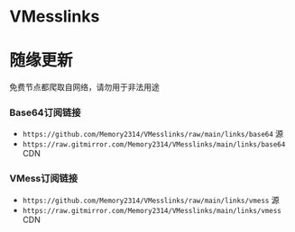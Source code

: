# VMesslinks
# 随缘更新
免费节点都爬取自网络，请勿用于非法用途  

### Base64订阅链接
- `https://github.com/Memory2314/VMesslinks/raw/main/links/base64`  源
- `https://raw.gitmirror.com/Memory2314/VMesslinks/main/links/base64`  CDN

### VMess订阅链接
- `https://github.com/Memory2314/VMesslinks/raw/main/links/vmess`  源
- `https://raw.gitmirror.com/Memory2314/VMesslinks/main/links/vmess`  CDN

